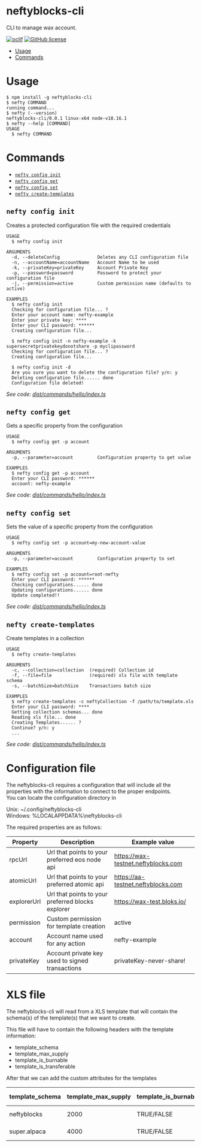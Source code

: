 neftyblocks-cli
=================

CLI to manage wax account.

[![oclif](https://img.shields.io/badge/cli-oclif-brightgreen.svg)](https://oclif.io)
[![GitHub license](https://img.shields.io/github/license/oclif/hello-world)](https://github.com/oclif/hello-world/blob/main/LICENSE)

<!-- toc -->
* [Usage](#usage)
* [Commands](#commands)
<!-- tocstop -->
# Usage
<!-- usage -->
```sh-session
$ npm install -g neftyblocks-cli
$ nefty COMMAND
running command...
$ nefty (--version)
neftyblocks-cli/0.0.1 linux-x64 node-v18.16.1
$ nefty --help [COMMAND]
USAGE
  $ nefty COMMAND
```
<!-- usagestop -->
# Commands
<!-- commands -->
* [`nefty config init`](#nefty-config-init)
* [`nefty config get`](#nefty-config-get)
* [`nefty config set`](#nefty-config-set)
* [`nefty create-templates`](#nefty-create-templates)


## `nefty config init`

Creates a protected configuration file with the required credentials

```
USAGE
  $ nefty config init

ARGUMENTS
  -d, --deleteConfig              Deletes any CLI configuration file
  -n, --accountName=accountName   Account Name to be used 
  -k, --privateKey=privateKey     Account Private Key
  -p, --password=password         Password to protect your configuration file
  -j, --permission=active         Custom permission name (defaults to active)
  
EXAMPLES
  $ nefty config init
  Checking for configuration file... ?
  Enter your account name: nefty-example
  Enter your private key: ****
  Enter your CLI password: ******
  Creating configuration file...

  $ nefty config init -n nefty-example -k supersecretprivatekeydonotshare -p myclipassword
  Checking for configuration file... ?
  Creating configuration file...

  $ nefty config init -d
  Are you sure you want to delete the configuration file? y/n: y
  Deleting configuration file...... done
  Configuration file deleted!

```

_See code: [dist/commands/hello/index.ts](https://github.com/neftyblocks/neftyblocks-cli/blob/v0.1.0/dist/commands/config/index.ts)_

## `nefty config get`

Gets a specific property from the configuration

```
USAGE
  $ nefty config get -p account

ARGUMENTS
  -p, --parameter=account         Configuration property to get value
  
EXAMPLES
  $ nefty config get -p account
  Enter your CLI password: ******
  account: nefty-example  
```

_See code: [dist/commands/hello/index.ts](https://github.com/neftyblocks/neftyblocks-cli/blob/v0.1.0/dist/commands/config/index.ts)_


## `nefty config set`

Sets the value of a specific property from the configuration

```
USAGE
  $ nefty config set -p account=my-new-account-value

ARGUMENTS
  -p, --parameter=account         Configuration property to set
  
EXAMPLES
  $ nefty config set -p account=root-nefty
  Enter your CLI password: ******
  Checking configurations...... done
  Updating configurations...... done
  Update completed!!
```

_See code: [dist/commands/hello/index.ts](https://github.com/neftyblocks/neftyblocks-cli/blob/v0.1.0/dist/commands/config/index.ts)_


## `nefty create-templates`

Create templates in a collection

```
USAGE
  $ nefty create-templates

ARGUMENTS
  -c, --collection=collection  (required) Collection id
  -f, --file=file              (required) xls file with template schema 
  -s, --batchSize=batchSize    Transactions batch size

EXAMPLES
  $ nefty create-templates -c neftyCollection -f /path/to/template.xls
  Enter your CLI password: ****
  Getting collection schemas... done
  Reading xls file... done
  Creating Templates...... ?
  Continue? y/n: y
  ...
```

_See code: [dist/commands/hello/index.ts](https://github.com/neftyblocks/neftyblocks-cli/blob/v0.1.0/dist/commands/hello/index.ts)_

<!-- commandsstop -->

<!-- configfile -->

# Configuration file
The neftyblocks-cli requires a configuration that will include all the properties with the information to connect to the proper endpoints.  
You can locate the configuration directory in 

Unix: ~/.config/neftyblocks-cli  
Windows: %LOCALAPPDATA%\neftyblocks-cli  

The required properties are as follows:  


| Property      | Description                                       | Example value |
| --------      | -----------                                       | ------- |
| rpcUrl        | Url that points to your preferred eos node api    | https://wax-testnet.neftyblocks.com |
| atomicUrl     | Url that points to your preferred atomic api      | https://aa-testnet.neftyblocks.com  |
| explorerUrl   | Url that points to your preferred blocks explorer | https://wax-test.bloks.io/  | 
| permission    | Custom permission for template creation           | active  |
| account       | Account name used for any action                  | nefty-example |
| privateKey    | Account private key used to signed transactions   | privateKey-never-share! |

<!-- configfilestop -->


<!-- xlsfile -->
# XLS file
The neftyblocks-cli will read from a XLS template that will contain the schema(s) of the template(s) that we want to create.

This file will have to contain the following headers with the template information:

- template_schema
- template_max_supply
- template_is_burnable
- template_is_transferable

After that we can add the custom attributes for the templates

| template_schema | template_max_supply | template_is_burnable | template_is_transferable | name | image | custom attr1 | custom attr2 | ... |
| -------         | --------            | -------              | -------                  | ------  | ---- | ------| ------| ----- |
| neftyblocks     | 2000                | TRUE/FALSE           |  TRUE/FALSE              | nefty | ipft_hash | custom value1 | custom value2 | ... |
| super.alpaca    | 4000                | TRUE/FALSE           |  TRUE/FALSE              | nefty | ipft_hash | custom value1 | custom value2 | ... |




<!-- xlsfilestop -->

